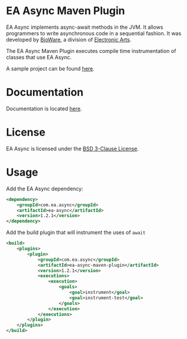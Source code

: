 EA Async Maven Plugin
============

EA Async implements async-await methods in the JVM. It allows programmers to write asynchronous code in a sequential fashion. It was developed by [BioWare](http://www.bioware.com), a division of [Electronic Arts](http://www.ea.com).

The EA Async Maven Plugin executes compile time instrumentation of classes that use EA Async.

A sample project can be found [here](src/test/project-to-test/pom.xml).

Documentation
=======
Documentation is located [here](http://orbit.bioware.com/).

License
=======
EA Async is licensed under the [BSD 3-Clause License](../LICENSE).

Usage
=======

Add the EA Async dependency:

```xml
<dependency>
    <groupId>com.ea.async</groupId>
    <artifactId>ea-async</artifactId>
    <version>1.2.1</version>
</dependency>
```

Add the build plugin that will instrument the uses of `await`

```xml
<build>
    <plugins>
        <plugin>
            <groupId>com.ea.async</groupId>
            <artifactId>ea-async-maven-plugin</artifactId>
            <version>1.2.1</version>
            <executions>
                <execution>
                    <goals>
                        <goal>instrument</goal>
                        <goal>instrument-test</goal>
                    </goals>
                </execution>
            </executions>
        </plugin>
    </plugins>
</build>
```

